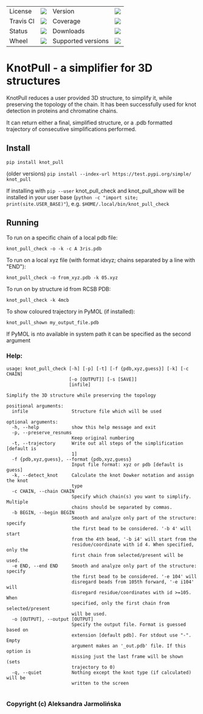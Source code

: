 <table>
    <tr>
        <td>License</td>
        <td><img src='https://img.shields.io/pypi/l/knot_pull.svg'></td>
        <td>Version</td>
        <td><img src='https://img.shields.io/pypi/v/knot_pull.svg'></td>
    </tr>
    <tr>
        <td>Travis CI</td>
        <td><img src='https://travis-ci.org/dzarmola/knot_pull.svg?branch=master'></td>
        <td>Coverage</td>
        <td><img src='https://codecov.io/gh/dzarmola/knot_pull/branch/master/graph/badge.svg'></td>
    </tr>
    <tr>
        <td>Status</td>
        <td><img src='https://img.shields.io/pypi/status/knot_pull.svg'></td>
        <td>Downloads</td>
        <td><img src='https://img.shields.io/pypi/dm/knot_pull.svg'></td>
    </tr>
    <tr>
        <td>Wheel</td>
        <td><img src='https://img.shields.io/pypi/wheel/knot_pull.svg'></td>
        <td>Supported versions</td>
        <td><img src='https://img.shields.io/pypi/pyversions/knot_pull.svg'></td>
    </tr>
</table>

# KnotPull - a simplifier for 3D structures

KnotPull reduces a user provided 3D structure, to simplify it,
while preserving the topology of the chain. It has been successfully
used for knot detection in proteins and chromatine chains.

It can return either a final, simplified structure, or a .pdb formatted
trajectory of consecutive simplifications performed.

## Install
`pip install knot_pull `

(older versions) `pip install --index-url https://test.pypi.org/simple/ knot_pull`

If installing with `pip --user` knot_pull_check and knot_pull_show
will be installed in your user base
(`python -c "import site; print(site.USER_BASE)"`), e.g.
`$HOME/.local/bin/knot_pull_check`

## Running

To run on a specific chain of a local pdb file:
```
knot_pull_check -o -k -c A 3ris.pdb
```
To run on a local xyz file (with format id<whitespace>x<whitespace>y<whitespace>z; chains separated by a line with "END"):
```
knot_pull_check -o from_xyz.pdb -k 05.xyz
```
To run on by structure id from RCSB PDB:
```
knot_pull_check -k 4mcb
```

To show coloured trajectory in PyMOL (if installed):
```
knot_pull_shown my_output_file.pdb
```
If PyMOL is nto available in system path it can be specified as the second argument

### Help:
```
usage: knot_pull_check [-h] [-p] [-t] [-f {pdb,xyz,guess}] [-k] [-c CHAIN]
                       [-o [OUTPUT]] [-s [SAVE]]
                       [infile]

Simplify the 3D structure while preserving the topology

positional arguments:
  infile                Structure file which will be used

optional arguments:
  -h, --help            show this help message and exit
  -p, --preserve_resnums
                        Keep original numbering
  -t, --trajectory      Write out all steps of the simplification [default is
                        1]
  -f {pdb,xyz,guess}, --format {pdb,xyz,guess}
                        Input file format: xyz or pdb [default is guess]
  -k, --detect_knot     Calculate the knot Dowker notation and assign the knot
                        type
  -c CHAIN, --chain CHAIN
                        Specify which chain(s) you want to simplify. Multiple
                        chains should be separated by commas.
  -b BEGIN, --begin BEGIN
                        Smooth and analyze only part of the structure: specify
                        the first bead to be considered. '-b 4' will start
                        from the 4th bead, '-b i4' will start from the
                        residue/coordinate with id 4. When specified, only the
                        first chain from selected/present will be used.
  -e END, --end END     Smooth and analyze only part of the structure: specify
                        the first bead to be considered. '-e 104' will
                        disregard beads from 105th forward, '-e i104' will
                        disregard residue/coordinates with id >=105. When
                        specified, only the first chain from selected/present
                        will be used.
  -o [OUTPUT], --output [OUTPUT]
                        Specify the output file. Format is guessed based on
                        extension [default pdb]. For stdout use "-". Empty
                        argument makes an '_out.pdb' file. If this option is
                        missing just the last frame will be shown (sets
                        trajectory to 0)
  -q, --quiet           Nothing except the knot type (if calculated) will be
                        written to the screen


```

### Copyright (c) Aleksandra Jarmolińska
